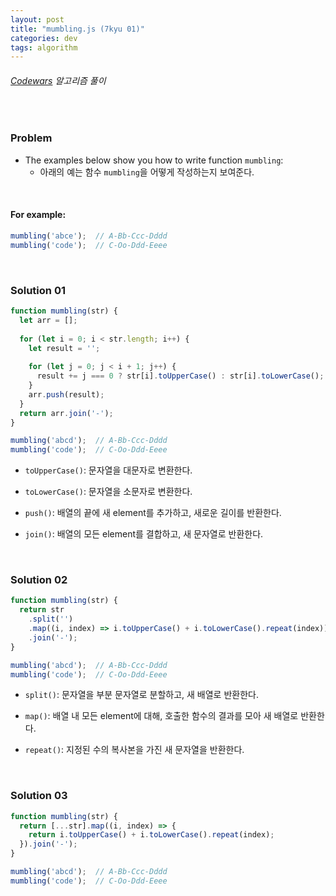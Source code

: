 ```yaml
---
layout: post
title: "mumbling.js (7kyu 01)"
categories: dev
tags: algorithm
---
```


###### [Codewars](https://www.codewars.com) 알고리즘 풀이

<br>

### Problem

- The examples below show you how to write function `mumbling`:
  - 아래의 예는 함수 `mumbling`을 어떻게 작성하는지 보여준다.

<br>

#### For example:

```js
mumbling('abce');  // A-Bb-Ccc-Dddd
mumbling('code');  // C-Oo-Ddd-Eeee
```

<br>

### Solution 01

```js
function mumbling(str) {
  let arr = [];
  
  for (let i = 0; i < str.length; i++) {
    let result = '';
    
    for (let j = 0; j < i + 1; j++) {
      result += j === 0 ? str[i].toUpperCase() : str[i].toLowerCase();
    }
    arr.push(result);
  }
  return arr.join('-');
}

mumbling('abcd');  // A-Bb-Ccc-Dddd
mumbling('code');  // C-Oo-Ddd-Eeee
```

- `toUpperCase()`: 문자열을 대문자로 변환한다.

- `toLowerCase()`: 문자열을 소문자로 변환한다.

- `push()`: 배열의 끝에 새 element를 추가하고, 새로운 길이를 반환한다.

- `join()`: 배열의 모든 element를 결합하고, 새 문자열로 반환한다.

<br>

### Solution 02

```js
function mumbling(str) {
  return str
    .split('')
    .map((i, index) => i.toUpperCase() + i.toLowerCase().repeat(index))
    .join('-');
}

mumbling('abcd');  // A-Bb-Ccc-Dddd
mumbling('code');  // C-Oo-Ddd-Eeee
```

- `split()`: 문자열을 부분 문자열로 분할하고, 새 배열로 반환한다.

- `map()`: 배열 내 모든 element에 대해, 호출한 함수의 결과를 모아 새 배열로 반환한다.

- `repeat()`: 지정된 수의 복사본을 가진 새 문자열을 반환한다.

<br>

### Solution 03

```js
function mumbling(str) {
  return [...str].map((i, index) => {
    return i.toUpperCase() + i.toLowerCase().repeat(index);
  }).join('-');
}

mumbling('abcd');  // A-Bb-Ccc-Dddd
mumbling('code');  // C-Oo-Ddd-Eeee
```

<br>

<br>